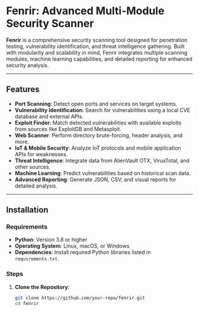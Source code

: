 # Fenrir: Advanced Multi-Module Security Scanner

**Fenrir** is a comprehensive security scanning tool designed for penetration testing, vulnerability identification, and threat intelligence gathering. Built with modularity and scalability in mind, Fenrir integrates multiple scanning modules, machine learning capabilities, and detailed reporting for enhanced security analysis.

---

## **Features**

- **Port Scanning**: Detect open ports and services on target systems.
- **Vulnerability Identification**: Search for vulnerabilities using a local CVE database and external APIs.
- **Exploit Finder**: Match detected vulnerabilities with available exploits from sources like ExploitDB and Metasploit.
- **Web Scanner**: Perform directory brute-forcing, header analysis, and more.
- **IoT & Mobile Security**: Analyze IoT protocols and mobile application APIs for weaknesses.
- **Threat Intelligence**: Integrate data from AlienVault OTX, VirusTotal, and other sources.
- **Machine Learning**: Predict vulnerabilities based on historical scan data.
- **Advanced Reporting**: Generate JSON, CSV, and visual reports for detailed analysis.

---

## **Installation**

### **Requirements**

- **Python**: Version 3.8 or higher
- **Operating System**: Linux, macOS, or Windows
- **Dependencies**: Install required Python libraries listed in `requirements.txt`.

### **Steps**

1. **Clone the Repository**:
   ```bash
   git clone https://github.com/your-repo/fenrir.git
   cd fenrir
